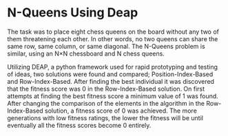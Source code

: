 # N-Queens Using Deap

The task was to place eight chess queens on the board without any two of them threatening each other. In other words, no two queens can share the same row, same column, or same diagonal. The N-Queens problem is similar, using an N×N chessboard and N chess queens.

Utilizing DEAP, a python framework used for rapid prototyping and testing of ideas, two solutions were found and compared; Position-Index-Based and Row-Index-Based. After finding the best individual it was discovered that the fitness score was 0 in the Row-Index-Based solution. On first attempts at finding the best fitness score a minimum value of 1 was found. After changing the comparison of the elements in the algorithm in the Row-Index-Based solution, a fitness score of 0 was achieved. The more generations with low fitness ratings, the lower the fitness will be until eventually all the fitness scores become 0 entirely.

